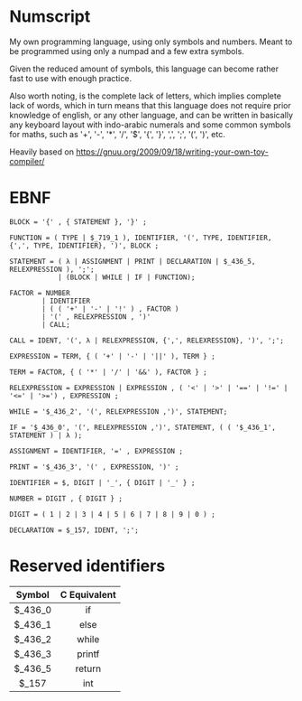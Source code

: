# Numscript
My own programming language, using only symbols and numbers. Meant to be programmed using only a numpad and a few extra symbols.

Given the reduced amount of symbols, this language can become rather fast to use with enough practice.

Also worth noting, is the complete lack of letters, which implies complete lack of words, which in turn means that this language does not require prior knowledge of english, or any other language, and can be written in basically any keyboard layout with indo-arabic numerals and some common symbols for maths, such as '+', '-', '*', '/', '$', '{', '}', ',', ';', '(', ')', etc.

Heavily based on https://gnuu.org/2009/09/18/writing-your-own-toy-compiler/

# EBNF

    BLOCK = '{' , { STATEMENT }, '}' ;

    FUNCTION = ( TYPE | $_719_1 ), IDENTIFIER, '(', TYPE, IDENTIFIER, {',', TYPE, IDENTIFIER}, ')', BLOCK ; 

    STATEMENT = ( λ | ASSIGNMENT | PRINT | DECLARATION | $_436_5, RELEXPRESSION ), ';';
                | (BLOCK | WHILE | IF | FUNCTION);

    FACTOR = NUMBER 
            | IDENTIFIER  
            | ( ( '+' | '-' | '!' ) , FACTOR )  
            | '(' , RELEXPRESSION , ')'
            | CALL;

    CALL = IDENT, '(', λ | RELEXPRESSION, {',', RELEXRESSION}, ')', ';';

    EXPRESSION = TERM, { ( '+' | '-' | '||' ), TERM } ;

    TERM = FACTOR, { ( '*' | '/' | '&&' ), FACTOR } ;

    RELEXPRESSION = EXPRESSION | EXPRESSION , ( '<' | '>' | '==' | '!=' | '<=' | '>=') , EXPRESSION ;

    WHILE = '$_436_2', '(', RELEXPRESSION ,')', STATEMENT;

    IF = '$_436_0', '(', RELEXPRESSION ,')', STATEMENT, ( ( '$_436_1', STATEMENT ) | λ );

    ASSIGNMENT = IDENTIFIER, '=' , EXPRESSION ;

    PRINT = '$_436_3', '(' , EXPRESSION, ')' ;

    IDENTIFIER = $, DIGIT | '_', { DIGIT | '_' } ;

    NUMBER = DIGIT , { DIGIT } ;

    DIGIT = ( 1 | 2 | 3 | 4 | 5 | 6 | 7 | 8 | 9 | 0 ) ;

    DECLARATION = $_157, IDENT, ';';


# Reserved identifiers

| Symbol 	        | C Equivalent                          |
|:-----------------:|:-------------------------------------:|
| $_436_0        	|  if        	                        |
| $_436_1       	|  else          	                    |
| $_436_2       	|  while      	                        |
| $_436_3       	|  printf      	                        |
| $_436_5       	|  return      	                        |
| $_157            	|  int      	                        |